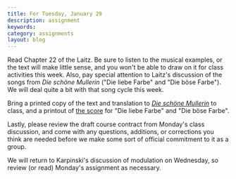 ```yaml
---
title: For Tuesday, January 29
description: assignment
keywords: 
category: assignments
layout: blog
---
```


Read Chapter 22 of the Laitz. Be sure to listen to the musical examples, or the text will make little sense, and you won't be able to draw on it for class activities this week. Also, pay special attention to Laitz's discussion of the songs from *Die schöne Mullerin* ("Die liebe Farbe" and "Die böse Farbe"). We will deal quite a bit with that song cycle this week.

Bring a printed copy of the text and translation to [*Die schöne Mullerin*][dsmText] to class, and a printout of [the score][dsmScore] for "Die liebe Farbe" and "Die böse Farbe".

Lastly, please review the draft course contract from Monday's class discussion, and come with any questions, additions, or corrections you think are needed before we make some sort of official commitment to it as a group.

We will return to Karpinski's discussion of modulation on Wednesday, so review (or read) Monday's assignment as necessary.

[dsmText]: /musi299/media/Schubert-DSMtext.pdf
[dsmScore]: /musi299/media/Schubert-DSMscore.pdf